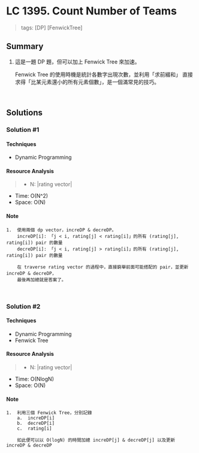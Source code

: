 # LC 1395. Count Number of Teams
> tags: [DP] [FenwickTree]

## Summary
1.  這是一題 DP 題，但可以加上 Fenwick Tree 來加速。
    
    Fenwick Tree 的使用時機是統計各數字出現次數，並利用「求前綴和」
    直接求得「比某元素還小的所有元素個數」，是一個滿常見的技巧。
<br>

## Solutions
### Solution #1
#### Techniques
- Dynamic Programming

#### Resource Analysis
> - N: |rating vector|
- Time: O(N^2)
- Space: O(N)

#### Note
```
1.  使用兩個 dp vector，increDP & decreDP。
    increDP[i]: 「j < i, rating[j] < rating[i]」的所有 (rating[j], rating[i]) pair 的數量
    decreDP[i]: 「j < i, rating[j] > rating[i]」的所有 (rating[j], rating[i]) pair 的數量

    在 traverse rating vector 的過程中，直接窮舉前面可能搭配的 pair，並更新 increDP & decreDP，
    最後再加總就是答案了。
```
<br>

### Solution #2
#### Techniques
- Dynamic Programming
- Fenwick Tree

#### Resource Analysis
> - N: |rating vector|
- Time: O(NlogN)
- Space: O(N)

#### Note
```
1.  利用三個 Fenwick Tree，分別記錄
    a.  increDP[i]
    b.  decreDP[i]
    c.  rating[i]

    如此便可以以 O(logN) 的時間加總 increDP[j] & decreDP[j] 以及更新 increDP & decreDP
```
